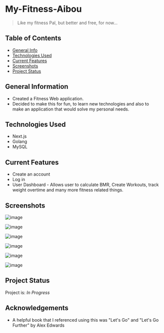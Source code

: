 # My-Fitness-Aibou
> Like my fitness Pal, but better and free, for now...

## Table of Contents
* [General Info](#general-information)
* [Technologies Used](#technologies-used)
* [Current Features](#current-features)
* [Screenshots](#screenshots)
* [Project Status](#project-status)
<!-- * [License](#license) -->

## General Information
- Created a Fitness Web application.
- Decided to make this for fun, to learn new technologies and also to make an application that would solve my personal needs.

## Technologies Used
- Next.js
- Golang
- MySQL

## Current Features
- Create an account
- Log in
- User Dashboard - Allows user to calculate BMR, Create Workouts, track weight overtime and many more fitness related things.

## Screenshots
![image](https://github.com/Lionel-Wilson/My-Fitness-Aibou/assets/80872669/a55dd952-1caa-48af-8d8f-fca9055d50f3)

![image](https://github.com/Lionel-Wilson/My-Fitness-Aibou/assets/80872669/6c9abfd1-340c-407c-870e-cc44a5594862)

![image](https://github.com/Lionel-Wilson/My-Fitness-Aibou/assets/80872669/edc5ac6e-eecf-4c17-840d-58544942c661)

![image](https://github.com/Lionel-Wilson/My-Fitness-Aibou/assets/80872669/74566fcd-6fe9-46e6-b0af-4765c05fe261)

![image](https://github.com/Lionel-Wilson/My-Fitness-Aibou/assets/80872669/07f3cd02-05c1-465c-a20b-4aaa76a5fc15)

![image](https://github.com/Lionel-Wilson/My-Fitness-Aibou/assets/80872669/5c17f359-58c2-43ea-b940-839ca816afb4)

## Project Status
Project is: _In Progress_ 

## Acknowledgements
- A helpful book that I referenced using this was "Let's Go" and "Let's Go Further" by Alex Edwards
